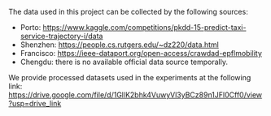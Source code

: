 The data used in this project can be collected by the following sources:
- Porto: https://www.kaggle.com/competitions/pkdd-15-predict-taxi-service-trajectory-i/data
- Shenzhen: https://people.cs.rutgers.edu/~dz220/data.html
- Francisco: https://ieee-dataport.org/open-access/crawdad-epflmobility
- Chengdu: there is no available official data source temporally.

We provide processed datasets used in the experiments at the following link:
https://drive.google.com/file/d/1GllK2bhk4VuwyVl3yBCz89n1JFl0Cff0/view?usp=drive_link
